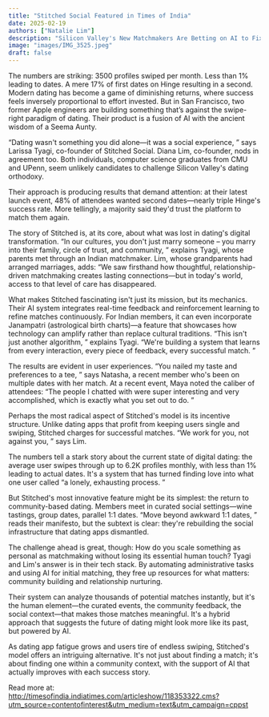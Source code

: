 ```yaml
---
title: "Stitched Social Featured in Times of India"
date: 2025-02-19
authors: ["Natalie Lim"]
description: "Silicon Valley's New Matchmakers Are Betting on AI to Fix What Dating Apps Broke reads the Times of India, India’s most-read English newspaper and the World’s largest-selling English newspaper"
image: "images/IMG_3525.jpeg"
draft: false
---
```


The numbers are striking: 3500 profiles swiped per month. Less than 1% leading to dates. A mere 17% of first dates on Hinge resulting in a second. Modern dating has become a game of diminishing returns, where success feels inversely proportional to effort invested. But in San Francisco, two former Apple engineers are building something that’s against the swipe-right paradigm of dating. Their product is a fusion of AI with the ancient wisdom of a Seema Aunty.

“Dating wasn't something you did alone—it was a social experience,
” says Larissa Tyagi, co-founder of Stitched Social. Diana Lim, co-founder, nods in agreement too. Both individuals, computer science graduates from CMU and UPenn, seem unlikely candidates to challenge Silicon Valley's dating orthodoxy.

Their approach is producing results that demand attention: at their latest launch event, 48% of attendees wanted second dates—nearly triple Hinge's success rate. More tellingly, a majority said they'd trust the platform to match them again.

The story of Stitched is, at its core, about what was lost in dating's digital transformation. “In our cultures, you don't just marry someone – you marry into their family, circle of trust, and community, ” explains Tyagi, whose parents met through an Indian matchmaker. Lim, whose grandparents had arranged marriages, adds: “We saw firsthand how thoughtful, relationship-driven matchmaking creates lasting connections—but in today's world, access to that level of care has disappeared.

What makes Stitched fascinating isn't just its mission, but its mechanics. Their AI system
integrates real-time feedback and reinforcement learning to refine matches continuously. For
Indian members, it can even incorporate Janampatri (astrological birth charts)—a feature that
showcases how technology can amplify rather than replace cultural traditions.
“This isn't just
another algorithm,
” explains Tyagi.
“We're building a system that learns from every interaction,
every piece of feedback, every successful match.
”

The results are evident in user experiences.
“You nailed my taste and preferences to a tee,
”
says Natasha, a recent member who's been on multiple dates with her match. At a recent event,
Maya noted the caliber of attendees: “The people I chatted with were super interesting and very
accomplished, which is exactly what you set out to do.
”

Perhaps the most radical aspect of Stitched's model is its incentive structure. Unlike dating apps
that profit from keeping users single and swiping, Stitched charges for successful matches.
“We
work for you, not against you,
” says Lim.

The numbers tell a stark story about the current state of digital dating: the average user swipes
through up to 6.2K profiles monthly, with less than 1% leading to actual dates. It's a system that
has turned finding love into what one user called “a lonely, exhausting process.
”

But Stitched's most innovative feature might be its simplest: the return to community-based
dating. Members meet in curated social settings—wine tastings, group dates, parallel 1:1 dates.
“Move beyond awkward 1:1 dates,
” reads their manifesto, but the subtext is clear: they're
rebuilding the social infrastructure that dating apps dismantled.

The challenge ahead is great, though: How do you scale something as personal as
matchmaking without losing its essential human touch? Tyagi and Lim's answer is in their tech
stack. By automating administrative tasks and using AI for initial matching, they free up
resources for what matters: community building and relationship nurturing.

Their system can analyze thousands of potential matches instantly, but it's the human
element—the curated events, the community feedback, the social context—that makes those
matches meaningful. It's a hybrid approach that suggests the future of dating might look more
like its past, but powered by AI.

As dating app fatigue grows and users tire of endless swiping, Stitched's model offers an
intriguing alternative. It's not just about finding a match; it's about finding one within a community
context, with the support of AI that actually improves with each success story.

Read more at:
http://timesofindia.indiatimes.com/articleshow/118353322.cms?utm_source=contentofinterest&utm_medium=text&utm_campaign=cppst